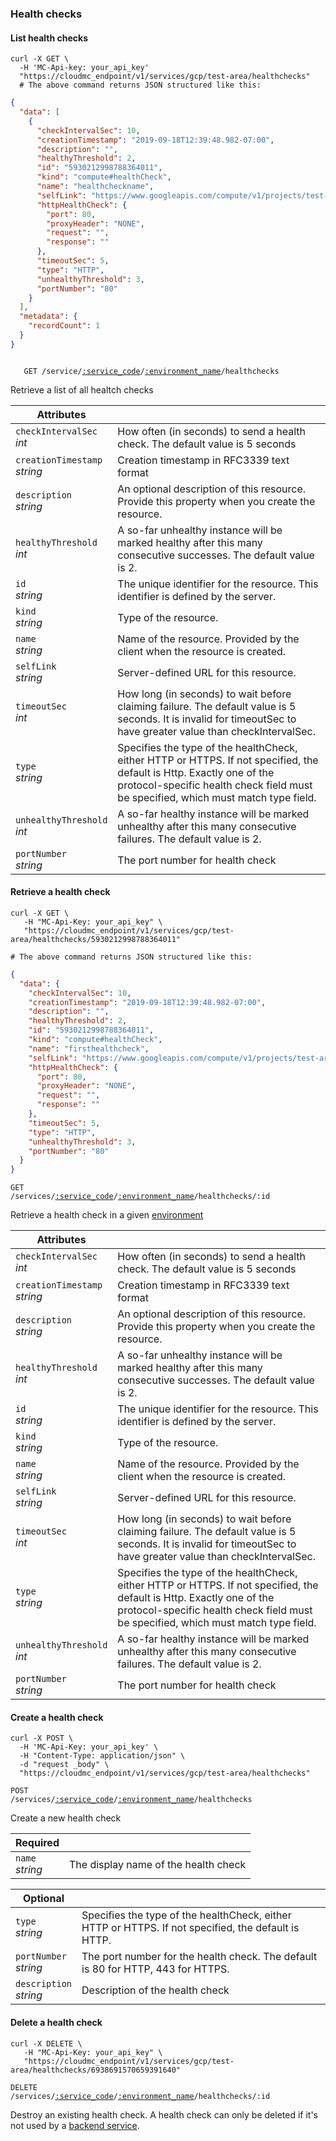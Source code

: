 ### Health checks

<!-------------------- List HEALTH CHECK -------------------->
#### List health checks

```shell
curl -X GET \
  -H 'MC-Api-key: your_api_key'
  "https://cloudmc_endpoint/v1/services/gcp/test-area/healthchecks"
  # The above command returns JSON structured like this:
```

```json
{
  "data": [
    {
      "checkIntervalSec": 10,
      "creationTimestamp": "2019-09-18T12:39:48.982-07:00",
      "description": "",
      "healthyThreshold": 2,
      "id": "5930212998788364011",
      "kind": "compute#healthCheck",
      "name": "healthcheckname",
      "selfLink": "https://www.googleapis.com/compute/v1/projects/test-area/global/healthChecks/healthcheckname",
      "httpHealthCheck": {
        "port": 80,
        "proxyHeader": "NONE",
        "request": "",
        "response": ""
      },
      "timeoutSec": 5,
      "type": "HTTP",
      "unhealthyThreshold": 3,
      "portNumber": "80"
    }
  ],
  "metadata": {
    "recordCount": 1
  }
}
```

<code>
   GET /service/<a href="#administration-service-connections">:service_code</a>/<a href="#administration-environments">:environment_name</a>/healthchecks
</code>

Retrieve a list of all healtch checks

Attributes | &nbsp;
------- | -----------
`checkIntervalSec`<br/>*int* | How often (in seconds) to send a health check. The default value is 5 seconds
`creationTimestamp`<br/>*string* | Creation timestamp in RFC3339 text format
`description` <br/>*string* | An optional description of this resource. Provide this property when you create the resource.
`healthyThreshold`<br/>*int* | A so-far unhealthy instance will be marked healthy after this many consecutive successes. The default value is 2.
`id`<br/>*string* | The unique identifier for the resource. This identifier is defined by the server.
`kind`<br/>*string* | Type of the resource.
`name`<br/>*string* | Name of the resource. Provided by the client when the resource is created.
`selfLink`<br/>*string* | Server-defined URL for this resource.
`timeoutSec`<br/>*int* | How long (in seconds) to wait before claiming failure. The default value is 5 seconds. It is invalid for timeoutSec to have greater value than checkIntervalSec.
`type`<br/>*string* | Specifies the type of the healthCheck, either HTTP or HTTPS. If not specified, the default is Http. Exactly one of the protocol-specific health check field must be specified, which must match type field.
`unhealthyThreshold`<br/>*int* | A so-far healthy instance will be marked unhealthy after this many consecutive failures. The default value is 2.
`portNumber`<br/>*string* | The port number for health check

<!-------------------- RETRIEVE A HEALTH CHECK -------------------->

#### Retrieve a health check

```shell
curl -X GET \
   -H "MC-Api-Key: your_api_key" \
   "https://cloudmc_endpoint/v1/services/gcp/test-area/healthchecks/5930212998788364011"

# The above command returns JSON structured like this:
```
```json
{
  "data": {
    "checkIntervalSec": 10,
    "creationTimestamp": "2019-09-18T12:39:48.982-07:00",
    "description": "",
    "healthyThreshold": 2,
    "id": "5930212998788364011",
    "kind": "compute#healthCheck",
    "name": "firsthealthcheck",
    "selfLink": "https://www.googleapis.com/compute/v1/projects/test-area/global/healthChecks/firsthealthcheck",
    "httpHealthCheck": {
      "port": 80,
      "proxyHeader": "NONE",
      "request": "",
      "response": ""
    },
    "timeoutSec": 5,
    "type": "HTTP",
    "unhealthyThreshold": 3,
    "portNumber": "80"
  }
}
```

<code>GET /services/<a href="#administration-service-connections">:service_code</a>/<a href="#administration-environments">:environment_name</a>/healthchecks/:id</code>

Retrieve a health check in a given [environment](#administration-environments)

Attributes | &nbsp;
------- | -----------
`checkIntervalSec`<br/>*int* | How often (in seconds) to send a health check. The default value is 5 seconds
`creationTimestamp`<br/>*string* | Creation timestamp in RFC3339 text format
`description` <br/>*string* | An optional description of this resource. Provide this property when you create the resource.
`healthyThreshold`<br/>*int* | A so-far unhealthy instance will be marked healthy after this many consecutive successes. The default value is 2.
`id`<br/>*string* | The unique identifier for the resource. This identifier is defined by the server.
`kind`<br/>*string* | Type of the resource.
`name`<br/>*string* | Name of the resource. Provided by the client when the resource is created.
`selfLink`<br/>*string* | Server-defined URL for this resource.
`timeoutSec`<br/>*int* | How long (in seconds) to wait before claiming failure. The default value is 5 seconds. It is invalid for timeoutSec to have greater value than checkIntervalSec.
`type`<br/>*string* | Specifies the type of the healthCheck, either HTTP or HTTPS. If not specified, the default is Http. Exactly one of the protocol-specific health check field must be specified, which must match type field.
`unhealthyThreshold`<br/>*int* | A so-far healthy instance will be marked unhealthy after this many consecutive failures. The default value is 2.
`portNumber`<br/>*string* | The port number for health check

<!-------------------- CREATE A HEALTH CHECK -------------------->
#### Create a health check
```shell
curl -X POST \
  -H 'MC-Api-Key: your_api_key' \
  -H "Content-Type: application/json" \
  -d "request _body" \
  "https://cloudmc_endpoint/v1/services/gcp/test-area/healthchecks"
```
<code>POST /services/<a href="#administration-service-connections">:service_code</a>/<a href="#administration-environments">:environment_name</a>/healthchecks</code>

Create a new health check

Required | &nbsp;
------- | -----------
`name`<br/>*string* | The display name of the health check

Optional | &nbsp;
------- | -----------
`type`<br/>*string* | Specifies the type of the healthCheck, either HTTP or HTTPS. If not specified, the default is HTTP. 
`portNumber`<br/>*string* | The port number for the health check. The default is 80 for HTTP, 443 for HTTPS.
`description`<br/>*string* | Description of the health check


<!-------------------- DELETE A HEALTH CHECK -------------------->

#### Delete a health check

```shell
curl -X DELETE \
   -H "MC-Api-Key: your_api_key" \
   "https://cloudmc_endpoint/v1/services/gcp/test-area/healthchecks/6938691570659391640"
```

<code>DELETE /services/<a href="#administration-service-connections">:service_code</a>/<a href="#administration-environments">:environment_name</a>/healthchecks/:id</code>

Destroy an existing health check. A health check can only be deleted if it's not used by a [backend service](#gcp-backend-services).


